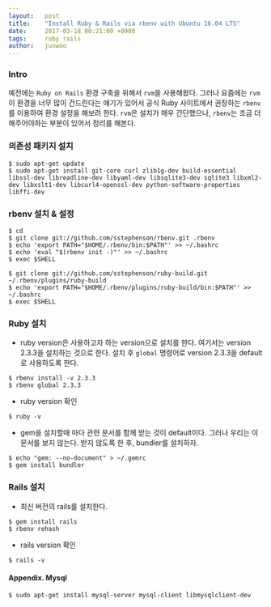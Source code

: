 ```yaml
---
layout:   post
title:    "Install Ruby & Rails via rbenv with Ubuntu 16.04 LTS"
date:     2017-03-18 00:21:00 +0900
tags:     ruby rails
author:   junwoo
---
```


### Intro
예전에는 `Ruby on Rails` 환경 구축을 위해서 `rvm`을 사용해왔다.
그러나 요즘에는 `rvm`이 환경을 너무 많이 건드린다는 얘기가 있어서
공식 Ruby 사이트에서 권장하는 `rbenv`를 이용하여 환경 설정을 해보려 한다.
`rvm`은 설치가 매우 간단했으나, `rbenv`는 조금 더 해주어야하는 부분이 있어서 정리를 해본다.


### 의존성 패키지 설치

```console
$ sudo apt-get update
$ sudo apt-get install git-core curl zlib1g-dev build-essential libssl-dev libreadline-dev libyaml-dev libsqlite3-dev sqlite3 libxml2-dev libxslt1-dev libcurl4-openssl-dev python-software-properties libffi-dev
```


### rbenv 설치 & 설정

```console
$ cd
$ git clone git://github.com/sstephenson/rbenv.git .rbenv
$ echo 'export PATH="$HOME/.rbenv/bin:$PATH"' >> ~/.bashrc
$ echo 'eval "$(rbenv init -)"' >> ~/.bashrc
$ exec $SHELL

$ git clone git://github.com/sstephenson/ruby-build.git ~/.rbenv/plugins/ruby-build
$ echo 'export PATH="$HOME/.rbenv/plugins/ruby-build/bin:$PATH"' >> ~/.bashrc
$ exec $SHELL
```


### Ruby 설치

* ruby version은 사용하고자 하는 version으로 설치를 한다. 여기서는 version 2.3.3을 설치하는 것으로 한다. 설치 후 `global` 명령어로 version 2.3.3을 default로 사용하도록 한다.

```console
$ rbenv install -v 2.3.3
$ rbenv global 2.3.3
```

* ruby version 확인

```console
$ ruby -v
```

* gem을 설치할때 마다 관련 문서를 함께 받는 것이 default이다.
그러나 우리는 이 문서를 보지 않는다. 받지 않도록 한 후, bundler를 설치하자.

```console
$ echo "gem: --no-document" > ~/.gemrc
$ gem install bundler
```

### Rails 설치

* 최신 버전의 rails를 설치한다.

```console
$ gem install rails
$ rbenv rehash
```

* rails version 확인

```console
$ rails -v
```


#### Appendix. Mysql
```console
$ sudo apt-get install mysql-server mysql-client libmysqlclient-dev
```
